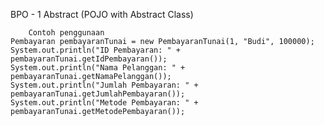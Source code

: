 BPO - 1 Abstract (POJO with Abstract Class)

        Contoh penggunaan
    Pembayaran pembayaranTunai = new PembayaranTunai(1, "Budi", 100000);
    System.out.println("ID Pembayaran: " + pembayaranTunai.getIdPembayaran());
    System.out.println("Nama Pelanggan: " + pembayaranTunai.getNamaPelanggan());
    System.out.println("Jumlah Pembayaran: " + pembayaranTunai.getJumlahPembayaran());
    System.out.println("Metode Pembayaran: " + pembayaranTunai.getMetodePembayaran());

